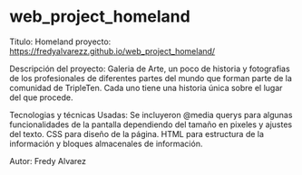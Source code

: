 # web_project_homeland
Titulo: Homeland
proyecto: https://fredyalvarezz.github.io/web_project_homeland/


Descripción del proyecto: 
Galeria de Arte, un poco de historia y fotografias de los profesionales de diferentes partes del mundo que forman parte de la comunidad de TripleTen.
Cada uno tiene una historia única sobre el lugar del que procede.


Tecnologias y técnicas Usadas: 
Se incluyeron @media querys para algunas funcionalidades de la pantalla dependiendo del tamaño en pixeles y ajustes del texto.
CSS para diseño de la página.
HTML para estructura de la información y bloques almacenales de información.


Autor: Fredy Alvarez
